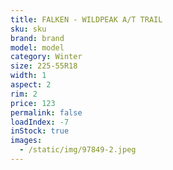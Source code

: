 ```yaml
---
title: FALKEN - WILDPEAK A/T TRAIL
sku: sku
brand: brand
model: model
category: Winter
size: 225-55R18
width: 1
aspect: 2
rim: 2
price: 123
permalink: false
loadIndex: -7
inStock: true
images:
  - /static/img/97849-2.jpeg
---
```

